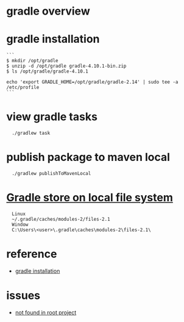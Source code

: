# gradle overview

# gradle installation

    ```
    $ mkdir /opt/gradle
    $ unzip -d /opt/gradle gradle-4.10.1-bin.zip
    $ ls /opt/gradle/gradle-4.10.1
    
    echo 'export GRADLE_HOME=/opt/gradle/gradle-2.14' | sudo tee -a /etc/profile
    ```
    
# view gradle tasks

  ```
    ./gradlew task
  ```

# publish package to maven local

  ```
    ./gradlew publishToMavenLocal
  ```  


# [Gradle store on local file system](https://stackoverflow.com/questions/10834111/gradle-store-on-local-file-system )

  ```
    Linux
    ~/.gradle/caches/modules-2/files-2.1
    Window
    C:\Users\<user>\.gradle\caches\modules-2\files-2.1\
  ```

# reference

  - [gradle installation](https://gradle.org/install/ ) 
  
# issues

  - [not found in root project ](https://stackoverflow.com/questions/14093024/trying-gradle-build-task-build-not-found-in-root-project)